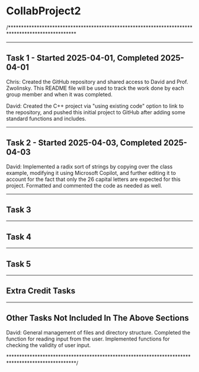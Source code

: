 # CollabProject2

/**************************************************************************************************

---------------------------------------------------------------------------------------------------
Task 1 - Started 2025-04-01, Completed 2025-04-01
---------------------------------------------------------------------------------------------------
Chris: Created the GitHub repository and shared access to David and Prof. Zwolinsky. This README
       file will be used to track the work done by each group member and when it was completed.

David: Created the C++ project via "using existing code" option to link to the repository, and
       pushed this initial project to GitHub after adding some standard functions and includes.

---------------------------------------------------------------------------------------------------
Task 2 - Started 2025-04-03, Completed 2025-04-03
---------------------------------------------------------------------------------------------------
David: Implemented a radix sort of strings by copying over the class example, modifying it using
       Microsoft Copilot, and further editing it to account for the fact that only the 26 capital
       letters are expected for this project. Formatted and commented the code as needed as well.

---------------------------------------------------------------------------------------------------
Task 3
---------------------------------------------------------------------------------------------------


---------------------------------------------------------------------------------------------------
Task 4
---------------------------------------------------------------------------------------------------


---------------------------------------------------------------------------------------------------
Task 5
---------------------------------------------------------------------------------------------------


---------------------------------------------------------------------------------------------------
Extra Credit Tasks
---------------------------------------------------------------------------------------------------


---------------------------------------------------------------------------------------------------
Other Tasks Not Included In The Above Sections
---------------------------------------------------------------------------------------------------
David: General management of files and directory structure.
       Completed the function for reading input from the user.
       Implemented functions for checking the validity of user input.

**************************************************************************************************/
